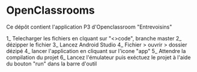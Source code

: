 # OpenClassrooms

Ce dépôt contient l'application P3 d'Openclassroom "Entrevoisins"

1_ Telecharger les fichiers en clquant sur "<>code", branche master
2_ dézipper le fichier
3_ Lancez Android Studio
4_ Fichier > ouvrir > dossier dézipé 
4_ lancer l'application en cliquant sur l'icone "app"
5_ Attendre la compilation du projet
6_ Lancez l'émulateur puis exéctuez le projet à l'aide du bouton "run" dans la barre d'outil